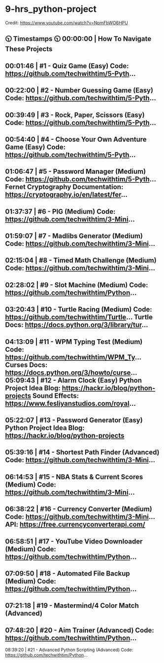 # 9-hrs_python-project

Credit: https://www.youtube.com/watch?v=NpmFbWO6HPU

🕥 Timestamps 🕥
00:00:00 | How To Navigate These Projects
---
00:01:46 | #1 - Quiz Game (Easy)
Code: https://github.com/techwithtim/5-Pyth...
---
00:22:00 | #2 - Number Guessing Game (Easy)
Code: https://github.com/techwithtim/5-Pyth...
---
00:39:49 | #3 - Rock, Paper, Scissors (Easy)
Code: https://github.com/techwithtim/5-Pyth...
---
00:54:40 | #4 - Choose Your Own Adventure Game (Easy)
Code: https://github.com/techwithtim/5-Pyth...
---
01:06:47 | #5 - Password Manager (Medium)
Code: https://github.com/techwithtim/5-Pyth...
Fernet Cryptography Documentation: https://cryptography.io/en/latest/fer...
---
01:37:37 | #6 - PIG (Medium)
Code: https://github.com/techwithtim/3-Mini...
---
01:59:07 | #7 - Madlibs Generator (Medium)
Code: https://github.com/techwithtim/3-Mini...
---
02:15:04 | #8 - Timed Math Challenge (Medium)
Code: https://github.com/techwithtim/3-Mini...
---
02:28:02 | #9 - Slot Machine (Medium)
Code: https://github.com/techwithtim/Python...
---
03:20:43 | #10 - Turtle Racing (Medium)
Code: https://github.com/techwithtim/Turtle...
Turtle Docs: https://docs.python.org/3/library/tur...
---
04:13:09 | #11 - WPM Typing Test (Medium)
Code: https://github.com/techwithtim/WPM_Ty...
Curses Docs: https://docs.python.org/3/howto/curse...
05:09:43 | #12 - Alarm Clock (Easy)
Python Project Idea Blog: https://hackr.io/blog/python-projects
Sound Effects: https://www.fesliyanstudios.com/royal...
---
05:22:07 | #13 - Password Generator (Easy)
Python Project Idea Blog: https://hackr.io/blog/python-projects
---
05:39:16 | #14 - Shortest Path Finder (Advanced)
Code: https://github.com/techwithtim/3-Mini...
---
06:14:53 | #15 - NBA Stats & Current Scores (Medium)
Code: https://github.com/techwithtim/3-Mini...
---
06:38:22 | #16 - Currency Converter (Medium)
Code: https://github.com/techwithtim/3-Mini...
API: https://free.currencyconverterapi.com/
---
06:58:51 | #17 - YouTube Video Downloader (Medium)
Code:  https://github.com/techwithtim/Python...
---
07:09:50 | #18 - Automated File Backup (Medium)
Code: https://github.com/techwithtim/Python...
---
07:21:18 | #19 - Mastermind/4 Color Match (Advanced)
---
07:48:20 | #20 - Aim Trainer (Advanced)
Code: https://github.com/techwithtim/Python...
---
08:39:20 | #21 - Advanced Python Scripting (Advanced)
Code: https://github.com/techwithtim/Python...
